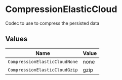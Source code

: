 # CompressionElasticCloud

Codec to use to compress the persisted data


## Values

| Name                          | Value                         |
| ----------------------------- | ----------------------------- |
| `CompressionElasticCloudNone` | none                          |
| `CompressionElasticCloudGzip` | gzip                          |